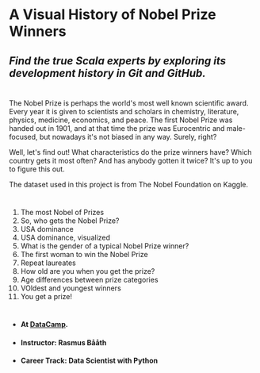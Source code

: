 # **A Visual History of Nobel Prize Winners**

## *Find the true Scala experts by exploring its development history in Git and GitHub.*

#
The Nobel Prize is perhaps the world's most well known scientific award. Every year it is given to scientists and scholars in chemistry, literature, physics, medicine, economics, and peace. The first Nobel Prize was handed out in 1901, and at that time the prize was Eurocentric and male-focused, but nowadays it's not biased in any way. Surely, right?

Well, let's find out! What characteristics do the prize winners have? Which country gets it most often? And has anybody gotten it twice? It's up to you to figure this out.

The dataset used in this project is from The Nobel Foundation on Kaggle.

#
1. The most Nobel of Prizes
2. So, who gets the Nobel Prize?
3. USA dominance
4. USA dominance, visualized
5. What is the gender of a typical Nobel Prize winner?
6. The first woman to win the Nobel Prize
7. Repeat laureates
8. How old are you when you get the prize?
9. Age differences between prize categories
10. VOldest and youngest winners
11. You get a prize!
#

- #### At <a href="https://www.datacamp.com" target="_blank">DataCamp</a>.
- #### Instructor: Rasmus Bååth
- #### Career Track: Data Scientist with Python


